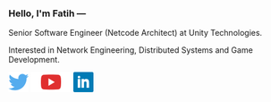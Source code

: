 ### Hello, I'm Fatih —

Senior Software Engineer (Netcode Architect) at Unity Technologies.

Interested in Network Engineering, Distributed Systems and Game Development.

[![Twitter](icons/twitter.svg)](https://twitter.com/ThusSpokeNomad)
[![YouTube](icons/youtube.svg)](https://youtube.com/@ThusSpokeNomad)
[![LinkedIn](icons/linkedin.svg)](https://linkedin.com/in/ThusSpokeNomad)
